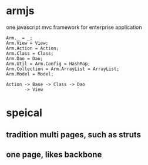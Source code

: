 armjs
=====

one javascript mvc framework for enterprise application

    Arm._ = _;
    Arm.View = View;
    Arm.Action = Action;
    Arm.Class = Class;
    Arm.Dao = Dao;
    Arm.Util = Arm.Config = HashMap;
    Arm.Collection = Arm.ArrayList = ArrayList;
    Arm.Model = Model;
    
    Action -> Base -> Class -> Dao
           -> View 
           
# speical
 
  ## tradition multi pages, such as struts
  ## one page, likes backbone

